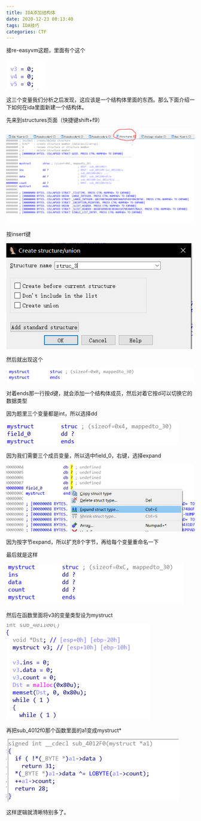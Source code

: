 ```yaml
---
title: IDA添加结构体
date: 2020-12-23 00:13:40
tags: IDA技巧
categories: CTF
---
```




接re-easyvm这题，里面有个这个

![5](ida添加结构体/5.PNG)

这三个变量我们分析之后发现，这应该是一个结构体里面的东西。那么下面介绍一下如何在ida里面新建一个结构体。

先来到structures页面（快捷键shift+f9）

![](ida添加结构体/ida1.PNG)

按insert键

![](ida添加结构体/ida2.PNG)

然后就出现这个

![](ida%E6%B7%BB%E5%8A%A0%E7%BB%93%E6%9E%84%E4%BD%93/ida3.PNG)

对着ends那一行按d键，就会添加一个结构体成员，然后对着它按d可以切换它的数据类型

因为题里三个变量都是int，所以选择dd

![](ida添加结构体/ida4.PNG)

因为我们需要三个成员变量，所以选中field_0，右键，选择expand

![](ida添加结构体/ida5.png)

因为按字节expand，所以扩充8个字节，再给每个变量重命名一下

最后就是这样

![](ida添加结构体/ida6.png)

然后在函数里面将v3的变量类型设为mystruct

![](ida添加结构体/ida7.png)

再把sub_4012f0那个函数里面的a1变成mystruct*

![](ida添加结构体/ida8.png)

这样逻辑就清晰特别多了。

